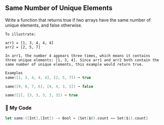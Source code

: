 ## Same Number of Unique Elements

Write a function that returns true if two arrays have the same number of unique elements, and false otherwise.
```
To illustrate:

arr1 = [1, 3, 4, 4, 4]
arr2 = [2, 5, 7]

In arr1, the number 4 appears three times, which means it contains three unique elements: [1, 3, 4]. Since arr1 and arr2 both contain the same number of unique elements, this example would return true.
```
```swift
Examples
same([1, 3, 4, 4, 4], [2, 5, 7]) ➞ true

same([9, 8, 7, 6], [4, 4, 3, 1]) ➞ false

same([2], [3, 3, 3, 3, 3]) ➞ true
```
### 🌴 My Code
```swift
let same:([Int],[Int]) -> Bool = {Set($0).count == Set($1).count}
```
